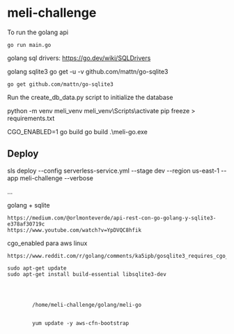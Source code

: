 # meli-challenge

To run the golang api

    go run main.go

golang sql drivers: https://go.dev/wiki/SQLDrivers

golang sqlite3
go get -u -v github.com/mattn/go-sqlite3

    go get github.com/mattn/go-sqlite3

Run the create_db_data.py script to initialize the database

python -m venv meli_venv
meli_venv\Scripts\activate
pip freeze > requirements.txt

CGO_ENABLED=1 go build
go build
.\meli-go.exe

## Deploy

sls deploy --config serverless-service.yml --stage dev --region us-east-1 --app meli-challenge --verbose

...

golang + sqlite

    https://medium.com/@orlmonteverde/api-rest-con-go-golang-y-sqlite3-e378af30719c
    https://www.youtube.com/watch?v=YpDVQC8hfik

cgo_enabled para aws linux

    https://www.reddit.com/r/golang/comments/ka5ipb/gosqlite3_requires_cgo_to_work/

    sudo apt-get update
    sudo apt-get install build-essential libsqlite3-dev




            /home/meli-challenge/golang/meli-go


            yum update -y aws-cfn-bootstrap
